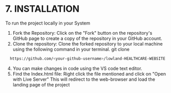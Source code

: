 # **7. INSTALLATION**
To run the project locally in your System
1. Fork the Repository: Click on the "Fork" button on the repository's GitHub page to create a copy of the repository in your GitHub account.
2. Clone the repository: Clone the forked repository to your local machine using the following command in your terminal.
git clone
 ```bash
   https://github.com/<your-github-username>/lowland-HEALTHCARE-WEBSITE
   ```
4. You can make changes in code using the VS code text editor.
5. Find the Index.html file: Right click the file mentioned and click on "Open with Live Server" This will redirect to the web-browser and load the landing page of the project
